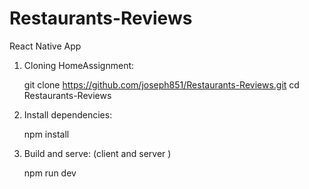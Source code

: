 # Restaurants-Reviews

React Native App

1. Cloning HomeAssignment:

    git clone https://github.com/joseph851/Restaurants-Reviews.git
    cd Restaurants-Reviews
  
2. Install dependencies:

    npm install

3. Build and serve: (client and server )

    npm run dev
